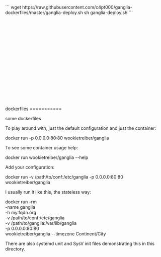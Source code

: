 <br>
```
wget https://raw.githubusercontent.com/c4pt000/ganglia-dockerfiles/master/ganglia-deploy.sh
sh ganglia-deploy.sh
```
<br>
<br>
<br><br>
<br><br>
<br><br>
<br><br>
<br><br>
<br><br>
<br><br>
<br>
<br>
dockerfiles
===========

some dockerfiles

To play around with, just the default configuration and just the container:

docker run -p 0.0.0.0:80:80 wookietreiber/ganglia

To see some container usage help:

docker run wookietreiber/ganglia --help

Add your configuration:

docker run -v /path/to/conf:/etc/ganglia -p 0.0.0.0:80:80 wookietreiber/ganglia

I usually run it like this, the stateless way:

docker run -rm \
  -name ganglia \
  -h my.fqdn.org \
  -v /path/to/conf:/etc/ganglia \
  -v /path/to/ganglia:/var/lib/ganglia \
  -p 0.0.0.0:80:80 \
  wookietreiber/ganglia
  --timezone Continent/City

There are also systemd unit and SysV init files demonstrating this in this directory.

